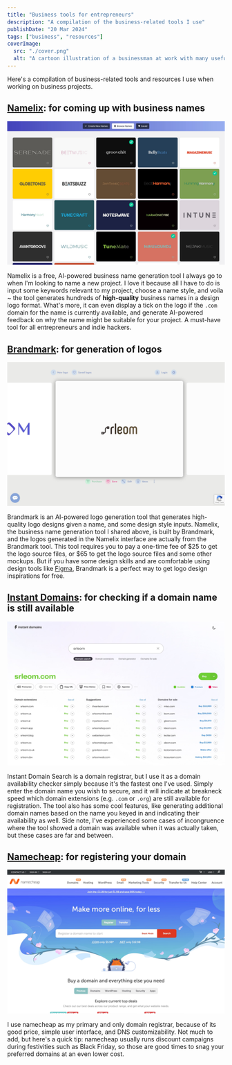 ```yaml
---
title: "Business tools for entrepreneurs"
description: "A compilation of the business-related tools I use"
publishDate: "20 Mar 2024"
tags: ["business", "resources"]
coverImage:
  src: "./cover.png"
  alt: "A cartoon illustration of a businessman at work with many useful tools"
---
```


Here's a compilation of business-related tools and resources I use when working on business projects.

## [Namelix](https://namelix.com/): for coming up with business names

![Namelix app](./namelix.jpg)

Namelix is a free, AI-powered business name generation tool I always go to when I'm looking to name a new project. I love it because all I have to do is input some keywords relevant to my project, choose a name style, and voila ~ the tool generates hundreds of **high-quality** business names in a design logo format. What's more, it can even display a tick on the logo if the `.com` domain for the name is currently available, and generate AI-powered feedback on why the name might be suitable for your project. A must-have tool for all entrepreneurs and indie hackers.

## [Brandmark](https://brandmark.io/): for generation of logos

![Brandmark app](./brandmark.jpg)

Brandmark is an AI-powered logo generation tool that generates high-quality logo designs given a name, and some design style inputs. Namelix, the business name generation tool I shared above, is built by Brandmark, and the logos generated in the Namelix interface are actually from the Brandmark tool. This tool requires you to pay a one-time fee of $25 to get the logo source files, or $65 to get the logo source files and some other mockups. But if you have some design skills and are comfortable using design tools like [Figma](https://www.figma.com/), Brandmark is a perfect way to get logo design inspirations for free. 

## [Instant Domains](https://instantdomains.com/): for checking if a domain name is still available

![Instand Domains app](./instantdomains.jpg)

Instant Domain Search is a domain registrar, but I use it as a domain availability checker simply because it's the fastest one I've used. Simply enter the domain name you wish to secure, and it will indicate at breakneck speed which domain extensions (e.g. `.com` or `.org`) are still available for registration. The tool also has some cool features, like generating additional domain names based on the name you keyed in and indicating their availability as well. Side note, I've experienced some cases of incongruence where the tool showed a domain was available when it was actually taken, but these cases are far and between. 

## [Namecheap](https://www.namecheap.com/): for registering your domain

![Namecheap website](./namecheap.jpg)

I use namecheap as my primary and only domain registrar, because of its good price, simple user interface, and DNS customizability. Not much to add, but here's a quick tip: namecheap usually runs discount campaigns during festivities such as Black Friday, so those are good times to snag your preferred domains at an even lower cost.
